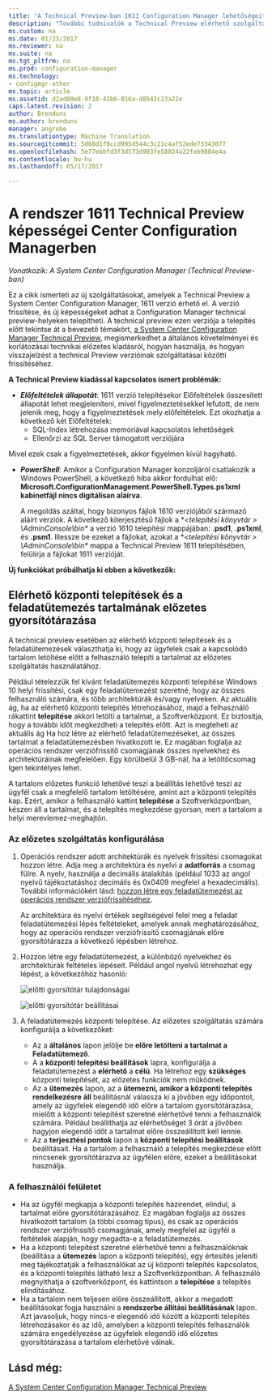 ```yaml
---
title: "A Technical Preview-ban 1611 Configuration Manager lehetőségeit"
description: "További tudnivalók a Technical Preview elérhető szolgáltatások a System Center Configuration Manager, 1611 verziója."
ms.custom: na
ms.date: 01/23/2017
ms.reviewer: na
ms.suite: na
ms.tgt_pltfrm: na
ms.prod: configuration-manager
ms.technology:
- configmgr-other
ms.topic: article
ms.assetid: d2ad00e8-9f10-41b6-816a-d8542c23a22e
caps.latest.revision: 2
author: Brenduns
ms.author: brenduns
manager: angrobe
ms.translationtype: Machine Translation
ms.sourcegitcommit: 5d08d1f9ccd995d544c3c21c4af52ede73343077
ms.openlocfilehash: 5e77ebbfd3f3d573d903fe58024a22feb9884e4a
ms.contentlocale: hu-hu
ms.lasthandoff: 05/17/2017

---
```

# <a name="capabilities-in-technical-preview-1611-for-system-center-configuration-manager"></a>A rendszer 1611 Technical Preview képességei Center Configuration Managerben

*Vonatkozik: A System Center Configuration Manager (Technical Preview-ban)*



Ez a cikk ismerteti az új szolgáltatásokat, amelyek a Technical Preview a System Center Configuration Manager, 1611 verzió érhető el. A verzió frissítése, és új képességeket adhat a Configuration Manager technical preview-helyeken telepítheti. A technical preview ezen verziója a telepítés előtt tekintse át a bevezető témakört, [a System Center Configuration Manager Technical Preview](../../core/get-started/technical-preview.md), megismerkedhet a általános követelményei és korlátozásai technikai előzetes kiadásról, hogyan használja, és hogyan visszajelzést a technical Preview verzióinak szolgáltatásai közötti frissítéséhez.    

**A Technical Preview kiadással kapcsolatos ismert problémák:**   
- ***Előfeltételek állapotát***: 1611 verzió telepítésekor Előfeltételek összesített állapotát lehet megjeleníteni, mivel figyelmeztetésekkel lefutott, de nem jelenik meg, hogy a figyelmeztetések mely előfeltételek. Ezt okozhatja a következő két Előfeltételek:
  - SQL-Index létrehozása memóriával kapcsolatos lehetőségek
  - Ellenőrzi az SQL Server támogatott verziójára  

 Mivel ezek csak a figyelmeztetések, akkor figyelmen kívül hagyható.

- ***PowerShell***: Amikor a Configuration Manager konzoljáról csatlakozik a Windows PowerShell, a következő hiba akkor fordulhat elő: **Microsoft.ConfigurationManagement.PowerShell.Types.ps1xml kabinetfájl nincs digitálisan aláírva**.  

   A megoldás azáltal, hogy bizonyos fájlok 1610 verziójából származó aláírt verziók. A következő kiterjesztésű fájlok a **&lt;telepítési könyvtár > \AdminConsole\bin\**  a verzió 1610 telepítési mappájában: **.psd1**, **.ps1xml**, és **.psm1**. Illessze be ezeket a fájlokat, azokat a **&lt;telepítési könyvtár > \AdminConsole\bin\**  mappa a Technical Preview 1611 telepítésében, felülírja a fájlokat 1611 verzióját.


**Új funkciókat próbálhatja ki ebben a következők:**  

## <a name="pre-cache-content-for-available-deployments-and-task-sequences"></a>Elérhető központi telepítések és a feladatütemezés tartalmának előzetes gyorsítótárazása
A technical preview esetében az elérhető központi telepítések és a feladatütemezések választhatja ki, hogy az ügyfelek csak a kapcsolódó tartalom letöltése előtt a felhasználó telepíti a tartalmat az előzetes szolgáltatás használatához.

Például tételezzük fel kívánt feladatütemezés központi telepítése Windows 10 helyi frissítési, csak egy feladatütemezést szeretné, hogy az összes felhasználó számára, és több architektúrák és/vagy nyelveken. Az aktuális ág, ha az elérhető központi telepítés létrehozásához, majd a felhasználó rákattint **telepítése** akkori letölti a tartalmat, a Szoftverközpont. Ez biztosítja, hogy a további időt megkezdheti a telepítés előtt. Azt is megteheti az aktuális ág Ha hoz létre az elérhető feladatütemezéseket, az összes tartalmat a feladatütemezésben hivatkozott le. Ez magában foglalja az operációs rendszer verziófrissítő csomagjának összes nyelvekhez és architektúráinak megfelelően. Egy körülbelül 3 GB-nál, ha a letöltőcsomag Igen tekintélyes lehet.

A tartalom előzetes funkció lehetővé teszi a beállítás lehetővé teszi az ügyfél csak a megfelelő tartalom letöltésére, amint azt a központi telepítés kap. Ezért, amikor a felhasználó kattint **telepítése** a Szoftverközpontban, készen áll a tartalmat, és a telepítés megkezdése gyorsan, mert a tartalom a helyi merevlemez-meghajtón.

### <a name="to-configure-the-pre-cache-feature"></a>Az előzetes szolgáltatás konfigurálása

1. Operációs rendszer adott architektúrák és nyelvek frissítési csomagokat hozzon létre. Adja meg a architektúra és nyelvi a **adatforrás** a csomag fülre. A nyelv, használja a decimális átalakítás (például 1033 az angol nyelvű tájékoztatáshoz decimális és 0x0409 megfelel a hexadecimális). További információkért lásd: [hozzon létre egy feladatütemezést az operációs rendszer verziófrissítéséhez](/sccm/osd/deploy-use/create-a-task-sequence-to-upgrade-an-operating-system).

    Az architektúra és nyelvi értékek segítségével felel meg a feladat feladatütemezési lépés feltételeket, amelyek annak meghatározásához, hogy az operációs rendszer verziófrissítő csomagjának előre gyorsítótárazza a következő lépésben létrehoz.
2. Hozzon létre egy feladatütemezést, a különböző nyelvekhez és architektúrák feltételes lépéseit. Például angol nyelvű létrehozhat egy lépést, a következőhöz hasonló:

    ![előtti gyorsítótár tulajdonságai](media/precacheproperties2.png)

    ![előtti gyorsítótár beállításai](media/precacheoptions2.png)  

3. A feladatütemezés központi telepítése. Az előzetes szolgáltatás számára konfigurálja a következőket:
    - Az a **általános** lapon jelölje be **előre letölteni a tartalmat a Feladatütemező**.
    - A a **központi telepítési beállítások** lapra, konfigurálja a feladatütemezést a **elérhető** a **célú**. Ha létrehoz egy **szükséges** központi telepítését, az előzetes funkciók nem működnek.
    - Az a **ütemezés** lapon, az a **ütemezni, amikor a központi telepítés rendelkezésre áll** beállításnál válassza ki a jövőben egy időpontot, amely az ügyfelek elegendő idő előre a tartalom gyorsítótárazása, mielőtt a központi telepítést szeretné elérhetővé tenni a felhasználók számára. Például beállíthatja az elérhetőséget 3 órát a jövőben hagyjon elegendő időt a tartalmat előre összeállított kell lennie.  
    - Az a **terjesztési pontok** lapon a **központi telepítési beállítások** beállításait. Ha a tartalom a felhasználó a telepítés megkezdése előtt nincsenek gyorsítótárazva az ügyfélen előre, ezeket a beállításokat használja.


### <a name="user-experience"></a>A felhasználói felületet
- Ha az ügyfél megkapja a központi telepítés házirendet, elindul, a tartalmat előre gyorsítótárazásához. Ez magában foglalja az összes hivatkozott tartalom (a többi csomag típus), és csak az operációs rendszer verziófrissítő csomagjának, amely megfelel az ügyfél a feltételek alapján, hogy megadta-e a feladatütemezés.
- Ha a központi telepítést szeretné elérhetővé tenni a felhasználóknak (beállítása a **ütemezés** lapon a központi telepítés), egy értesítés jeleníti meg tájékoztatják a felhasználókat az új központi telepítés kapcsolatos, és a központi telepítés látható lesz a Szoftverközpontban. A felhasználó megnyithatja a szoftverközpont, és kattintson a **telepítése** a telepítés elindításához.
- Ha a tartalom nem teljesen előre összeállított, akkor a megadott beállításokat fogja használni a **rendszerbe állítási beállításának** lapon. Azt javasoljuk, hogy nincs-e elegendő idő között a központi telepítés létrehozásakor és az idő, amelyben a központi telepítés felhasználók számára engedélyezése az ügyfelek elegendő idő előzetes gyorsítótárazása a tartalom elérhetővé válnak.


## <a name="see-also"></a>Lásd még:
[A System Center Configuration Manager Technical Preview](../../core/get-started/technical-preview.md)

